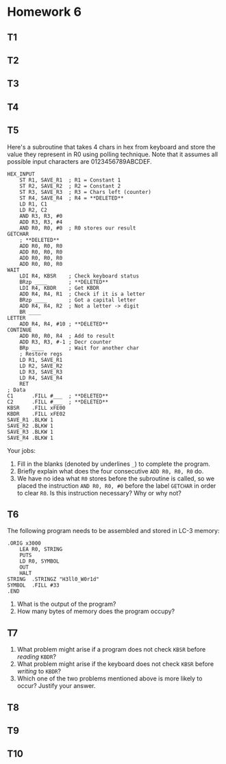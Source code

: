 # Homework 6

## T1

## T2

## T3

## T4

## T5

Here's a subroutine that takes 4 chars in hex from keyboard and store the value they represent in R0 using polling technique. Note that it assumes all possible input characters are 0123456789ABCDEF.

```assembly
HEX_INPUT
    ST R1, SAVE_R1  ; R1 = Constant 1
    ST R2, SAVE_R2  ; R2 = Constant 2
    ST R3, SAVE_R3  ; R3 = Chars left (counter)
    ST R4, SAVE_R4  ; R4 = **DELETED**
    LD R1, C1
    LD R2, C2
    AND R3, R3, #0
    ADD R3, R3, #4
    AND R0, R0, #0  ; R0 stores our result
GETCHAR
    ; **DELETED**
    ADD R0, R0, R0
    ADD R0, R0, R0
    ADD R0, R0, R0
    ADD R0, R0, R0
WAIT
    LDI R4, KBSR    ; Check keyboard status
    BRzp ____       ; **DELETED**
    LDI R4, KBDR    ; Get KBDR
    ADD R4, R4, R1  ; Check if it is a letter
    BRzp ____       ; Got a capital letter
    ADD R4, R4, R2  ; Not a letter -> digit
    BR ____
LETTER
    ADD R4, R4, #10 ; **DELETED**
CONTINUE
    ADD R0, R0, R4  ; Add to result
    ADD R3, R3, #-1 ; Decr counter
    BRp ____        ; Wait for another char
    ; Restore regs
    LD R1, SAVE_R1
    LD R2, SAVE_R2
    LD R3, SAVE_R3
    LD R4, SAVE_R4
    RET
; Data
C1      .FILL #___  ; **DELETED**
C2      .FILL #___  ; **DELETED**
KBSR    .FILL xFE00
KBDR    .FILL xFE02
SAVE_R1 .BLKW 1
SAVE_R2 .BLKW 1
SAVE_R3 .BLKW 1
SAVE_R4 .BLKW 1
```

Your jobs:

1. Fill in the blanks (denoted by underlines `_`) to complete the program.
2. Briefly explain what does the four consecutive `ADD R0, R0, R0` do.
3. We have no idea what `R0` stores before the subroutine is called, so we placed the instruction `AND R0, R0, #0` before the label `GETCHAR` in order to clear `R0`. Is this instruction necessary? Why or why not?

## T6

The following program needs to be assembled and stored in LC-3 memory:

```assembly
.ORIG x3000
    LEA R0, STRING
    PUTS
    LD R0, SYMBOL
    OUT
    HALT
STRING  .STRINGZ "H3ll0_W0r1d"
SYMBOL  .FILL #33
.END
```

1. What is the output of the program?
2. How many bytes of memory does the program occupy?

## T7

1. What problem might arise if a program does not check `KBSR` before *reading* `KBDR`?
2. What problem might arise if the keyboard does not check `KBSR` before *writing* to `KBDR`?
3. Which one of the two problems mentioned above is more likely to occur? Justify your answer.

## T8

## T9

## T10
